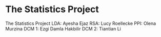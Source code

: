 # The Statistics Project

The Statistics Project 
LDA: Ayesha Ejaz
RSA: Lucy Roellecke
PPI: Olena Murzina
DCM 1: Ezgi Damla Hakbilir
DCM 2: Tiantian Li


